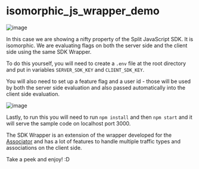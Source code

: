 # isomorphic_js_wrapper_demo


![image](https://github.com/kleinjoshuaa/isomorphic_js_wrapper_demo/assets/1207274/0aa924f7-d5d7-4d50-a22b-f84c4085c424)

In this case we are showing a nifty property of the Split JavaScript SDK. It is isomorphic. We are evaluating flags on both the server side and the client side using the same SDK Wrapper. 

To do this yourself, you will need to create a `.env` file at the root directory and put in variables `SERVER_SDK_KEY` and `CLIENT_SDK_KEY`. 

You will also need to set up a feature flag and a user id - those will be used by both the server side evaluation and also passed automatically into the client side evaluation. 

![image](https://github.com/kleinjoshuaa/isomorphic_js_wrapper_demo/assets/1207274/1d72666e-c591-4388-9469-b332635423a0)

Lastly, to run this you will need to run `npm install` and then `npm start` and it will serve the sample code on localhost port 3000.

The SDK Wrapper is an extension of the wrapper developed for the [Associator](https://github.com/kleinjoshuaa/associator/) and has a lot of features to handle multiple traffic types and associations on the client side. 

Take a peek and enjoy! :D
